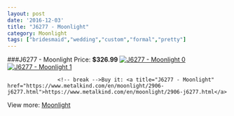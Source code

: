 ```yaml
---
layout: post
date: '2016-12-03'
title: "J6277 - Moonlight"
category: Moonlight
tags: ["bridesmaid","wedding","custom","formal","pretty"]
---
```

###J6277 - Moonlight
Price: **$326.99**
<a href="https://www.metalkind.com/en/moonlight/2906-j6277.html"><img src="http://img.metalkind.com/6448-thickbox_default/j6277.jpg" alt="J6277 - Moonlight 0" /></a>
<a href="https://www.metalkind.com/en/moonlight/2906-j6277.html"><img src="http://img.metalkind.com/6449-thickbox_default/j6277.jpg" alt="J6277 - Moonlight 1" /></a>


					<!-- break -->Buy it: <a title="J6277 - Moonlight" href="https://www.metalkind.com/en/moonlight/2906-j6277.html">https://www.metalkind.com/en/moonlight/2906-j6277.html</a>
View more: [Moonlight](https://www.metalkind.com/en/91-moonlight)
